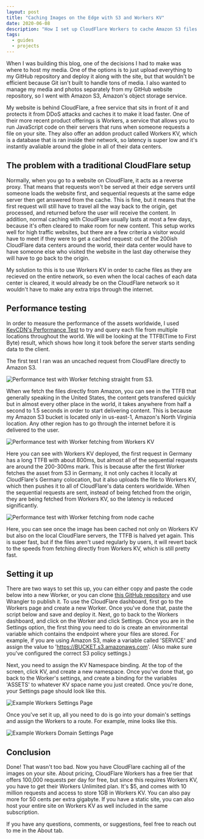 ```yaml
---
layout: post
title: "Caching Images on the Edge with S3 and Workers KV"
date: 2020-06-08
description: "How I set up CloudFlare Workers to cache Amazon S3 files on CloudFlare Workers KV."
tags:
  - guides
  - projects
---
```

When I was building this blog, one of the decisions I had to make was where to host my media. One of the options is to just upload everything to my GitHub repository and deploy it along with the site, but that wouldn't be efficient because Git isn't built to handle tons of media. I also wanted to manage my media and photos separately from my GitHub website repository, so I went with Amazon S3, Amazon's object storage service.

My website is behind CloudFlare, a free service that sits in front of it and protects it from DDoS attacks and caches it to make it load faster. One of their more recent product offerings is Workers, a service that allows you to run JavaScript code on their servers that runs when someone requests a file on your site. They also offer an addon product called Workers KV, which is a database that is ran inside their network, so latency is super low and it's instantly avaliable around the globe in all of their data centers.

## The problem with a traditional CloudFlare setup

Normally, when you go to a website on CloudFlare, it acts as a reverse proxy. That means that requests won't be served at their edge servers until someone loads the website first, and sequential requests at the same edge server then get answered from the cache. This is fine, but it means that the first request will still have to travel all the way back to the origin, get processed, and returned before the user will receive the content. In addition, normal caching with CloudFlare usually lasts at most a few days, because it's often cleared to make room for new content. This setup works well for high traffic websites, but there are a few criteria a visitor would have to meet if they were to get a cached request: out of the 200ish CloudFlare data centers around the world, their data center would have to have someone else who visited the website in the last day otherwise they will have to go back to the origin.

My solution to this is to use Workers KV in order to cache files as they are recieved on the entire network, so even when the local caches of each data center is cleared, it would already be on the CloudFlare network so it wouldn't have to make any extra trips through the internet.

## Performance testing

In order to measure the performance of the assets worldwide, I used [KeyCDN's Performance Test](https://tools.keycdn.com/performance) to try and query each file from multiple locations throughout the world. We will be looking at the TTFB(Time to First Byte) result, which shows how long it took before the server starts sending data to the client.

The first test I ran was an uncached request from CloudFlare directly to Amazon S3.

![Performance test with Worker fetching straight from S3.](/assets/media/workers-fetch-origin.jpg "Performance test with Worker fetching straight from S3.")

When we fetch the files directly from Amazon, you can see in the TTFB that generally speaking in the United States, the content gets transfered quickly but in almost every other place in the world, it takes anywhere from half a second to 1.5 seconds in order to start delivering content. This is because my Amazon S3 bucket is located only in us-east-1, Amazon's North Virginia location. Any other region has to go through the internet before it is delivered to the user.

![Performance test with Worker fetching from Workers KV](/assets/media/workers-fetch-kv.jpg "Performance test with Worker fetching from Workers KV")

Here you can see with Workers KV deployed, the first request in Germany has a long TTFB with about 800ms, but almost all of the sequential requests are around the 200-300ms mark. This is because after the first Worker fetches the asset from S3 in Germany, it not only caches it locally at CloudFlare's Germany colocation, but it also uploads the file to Workers KV, which then pushes it to all of CloudFlare's data centers worldwide. When the sequential requests are sent, instead of being fetched from the origin, they are being fetched from Workers KV, so the latency is reduced significantly.

![Performance test with Worker fetching from node cache](/assets/media/workers-fetch-node.jpg "Performance test with Worker fetching from node cache")

Here, you can see once the image has been cached not only on Workers KV but also on the local CloudFlare servers, the TTFB is halved yet again. This is super fast, but if the files aren't used regularly by users, it will revert back to the speeds from fetching directly from Workers KV, which is still pretty fast.

## Setting it up

There are two ways to set this up, you can either copy and paste the code below into a new Worker, or you can clone [this GitHub repository](https://github.com/MaxRatmeyer/workers-asset-cache) and use Wrangler to publish it. To use the CloudFlare dashboard, first go to the Workers page and create a new Worker. Once you've done that, paste the script below and save and deploy it. Next, go to back to the Workers dashboard, and click on the Worker and click Settings. Once you are in the Settings option, the first thing you need to do is create an environmental variable which contains the endpoint where your files are stored. For example, if you are using Amazon S3, make a variable called 'SERVICE' and assign the value to 'https://BUCKET.s3.amazonaws.com'. (Also make sure you've configured the correct S3 policy settings.) 

<script src="https://gist.github.com/MaxRatmeyer/4bf0da0d23fe634c30972e6eafe4605e.js"></script>

Next, you need to assign the KV Namespace binding. At the top of the screen, click KV, and create a new namespace. Once you've done that, go back to the Worker's settings, and create a binding for the variables 'ASSETS' to whatever KV space name you just created. Once you're done, your Settings page should look like this.

![Example Workers Settings Page](/assets/media/workers-settings.jpg "Example Workers Settings Page")

Once you've set it up, all you need to do is go into your domain's settings and assign the Workers to a route. For example, mine looks like this.

![Example Workers Domain Settings Page](/assets/media/workers-domain-settings.jpg "Example Workers Domain Settings Page")

## Conclusion

Done! That wasn't too bad. Now you have CloudFlare caching all of the images on your site. About pricing, CloudFlare Workers has a free tier that offers 100,000 requests per day for free, but since this requires Workers KV, you have to get their Workers Unlimited plan. It's $5, and comes with 10 million requests and access to store 1GB in Workers KV. You can also pay more for 50 cents per extra gigabyte. If you have a static site, you can also host your entire site on Workers KV as well included in the same subscription.

If you have any questions, comments, or suggestions, feel free to reach out to me in the About tab.